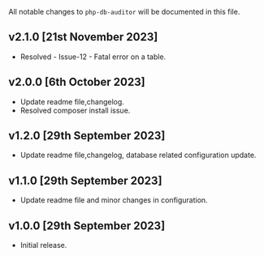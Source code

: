 All notable changes to `php-db-auditor` will be documented in this file.

## v2.1.0 [21st November 2023]

- Resolved - Issue-12 - Fatal error on a table.

## v2.0.0 [6th October 2023]

- Update readme file,changelog.
- Resolved composer install issue.

## v1.2.0 [29th September 2023]

- Update readme file,changelog, database related configuration update.

## v1.1.0 [29th September 2023]

- Update readme file and minor changes in configuration.
## v1.0.0 [29th September 2023]

- Initial release.
